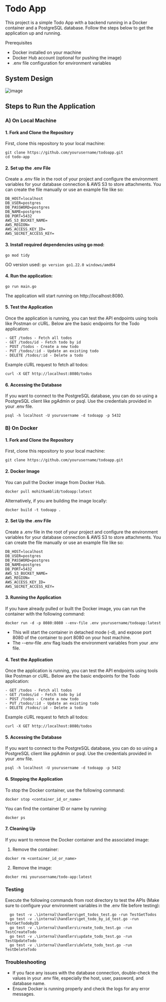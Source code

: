 # Todo App

This project is a simple Todo App with a backend running in a Docker container and a PostgreSQL database. Follow the steps below to get the application up and running.

Prerequisites
- Docker installed on your machine
- Docker Hub account (optional for pushing the image)
- .env file configuration for environment variables

## System Design

![image](https://github.com/user-attachments/assets/477cc5fb-cedb-4850-a95e-ad39bc4a1a13)


## Steps to Run the Application

### A) On Local Machine

#### 1. Fork and Clone the Repository

First, clone this repository to your local machine:

```
git clone https://github.com/yourusername/todoapp.git
cd todo-app
```

#### 2. Set up the .env File

Create a .env file in the root of your project and configure the environment variables for your database connection & AWS S3 to store attachments. You can create the file manually or use an example file like so:

```
DB_HOST=localhost
DB_USER=postgres
DB_PASSWORD=postgres
DB_NAME=postgres
DB_PORT=5432
AWS_S3_BUCKET_NAME=
AWS_REGION=
AWS_ACCESS_KEY_ID=
AWS_SECRET_ACCESS_KEY=
```

#### 3. Install required dependencies using go mod:

```
go mod tidy
```

GO version used: ```go version go1.22.0 windows/amd64```

#### 4. Run the application:

```
go run main.go
```

The application will start running on http://localhost:8080.


#### 5. Test the Application

Once the application is running, you can test the API endpoints using tools like Postman or cURL. Below are the basic endpoints for the Todo application:

```
- GET /todos - Fetch all todos
- GET /todos/id - Fetch todo by id
- POST /todos - Create a new todo
- PUT /todos/:id - Update an existing todo
- DELETE /todos/:id - Delete a todo
```

Example cURL request to fetch all todos:

```
curl -X GET http://localhost:8080/todos
```

#### 6. Accessing the Database

If you want to connect to the PostgreSQL database, you can do so using a PostgreSQL client like pgAdmin or psql. Use the credentials provided in your .env file.

```
psql -h localhost -U yourusername -d todoapp -p 5432
```


### B) On Docker

#### 1. Fork and Clone the Repository

First, clone this repository to your local machine:

```
git clone https://github.com/yourusername/todoapp.git
```

#### 2. Docker Image

You can pull the Docker image from Docker Hub.

```
docker pull mohitkambli8/todoapp:latest
```

Alternatively, if you are building the image locally:

```
docker build -t todoapp .
```

#### 2. Set Up the .env File

Create a .env file in the root of your project and configure the environment variables for your database connection & AWS S3 to store attachments. You can create the file manually or use an example file like so:

```
DB_HOST=localhost
DB_USER=postgres
DB_PASSWORD=postgres
DB_NAME=postgres
DB_PORT=5432
AWS_S3_BUCKET_NAME=
AWS_REGION=
AWS_ACCESS_KEY_ID=
AWS_SECRET_ACCESS_KEY=
```

#### 3. Running the Application

If you have already pulled or built the Docker image, you can run the container with the following command:

```
docker run -d -p 8080:8080 --env-file .env yourusername/todoapp:latest
```

- This will start the container in detached mode (-d), and expose port 8080 of the container to port 8080 on your host machine.
- The --env-file .env flag loads the environment variables from your .env file.


#### 4. Test the Application

Once the application is running, you can test the API endpoints using tools like Postman or cURL. Below are the basic endpoints for the Todo application:

```
- GET /todos - Fetch all todos
- GET /todos/id - Fetch todo by id
- POST /todos - Create a new todo
- PUT /todos/:id - Update an existing todo
- DELETE /todos/:id - Delete a todo
```

Example cURL request to fetch all todos:

```
curl -X GET http://localhost:8080/todos
```

#### 5. Accessing the Database

If you want to connect to the PostgreSQL database, you can do so using a PostgreSQL client like pgAdmin or psql. Use the credentials provided in your .env file.

```
psql -h localhost -U yourusername -d todoapp -p 5432
```

#### 6. Stopping the Application

To stop the Docker container, use the following command:

```
docker stop <container_id_or_name>
```

You can find the container ID or name by running:

```
docker ps
```

#### 7. Cleaning Up

If you want to remove the Docker container and the associated image:

1. Remove the container:

```
docker rm <container_id_or_name>
```

2. Remove the image:

```
docker rmi yourusername/todo-app:latest
```


### Testing

Execute the following commands from root directory to test the APIs (Make sure to configure your environment variables in the .env file before testing):

```
  go test -v .\internal\handlers\get_todos_test.go -run TestGetTodos
  go test -v .\internal\handlers\get_todo_by_id_test.go -run TestGetTodoByID
  go test -v .\internal\handlers\create_todo_test.go -run TestCreateTodo
  go test -v .\internal\handlers\update_todo_test.go -run TestUpdateTodo
  go test -v .\internal\handlers\delete_todo_test.go -run TestDeleteTodo
```


### Troubleshooting

- If you face any issues with the database connection, double-check the values in your .env file, especially the host, user, password, and database name.
- Ensure Docker is running properly and check the logs for any error messages.
